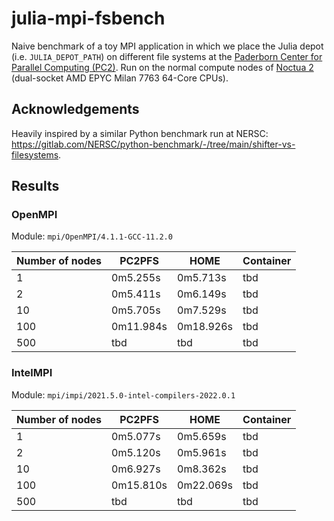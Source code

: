 # julia-mpi-fsbench

Naive benchmark of a toy MPI application in which we place the Julia depot (i.e. `JULIA_DEPOT_PATH`) on different file systems at the [Paderborn Center for Parallel Computing (PC2)](https://pc2.uni-paderborn.de/). Run on the normal compute nodes of [Noctua 2](https://pc2.uni-paderborn.de/hpc-services/available-systems/noctua2) (dual-socket AMD EPYC Milan 7763 64-Core CPUs).

## Acknowledgements

Heavily inspired by a similar Python benchmark run at NERSC: https://gitlab.com/NERSC/python-benchmark/-/tree/main/shifter-vs-filesystems.

## Results

### OpenMPI

Module: `mpi/OpenMPI/4.1.1-GCC-11.2.0`

| Number of nodes    | PC2PFS              | HOME                          | Container      |
|--------------------|---------------------|-------------------------------|----------------|
| 1                  | 0m5.255s            | 0m5.713s                      | tbd            |
| 2                  | 0m5.411s            | 0m6.149s                      | tbd            |
| 10                 | 0m5.705s            | 0m7.529s                      | tbd            |
| 100                | 0m11.984s           | 0m18.926s                     | tbd            |
| 500                | tbd                 | tbd                           | tbd            |

### IntelMPI

Module: `mpi/impi/2021.5.0-intel-compilers-2022.0.1 `

| Number of nodes    | PC2PFS              | HOME                          | Container      |
|--------------------|---------------------|-------------------------------|----------------|
| 1                  | 0m5.077s            | 0m5.659s                      | tbd            |
| 2                  | 0m5.120s            | 0m5.961s                      | tbd            |
| 10                 | 0m6.927s            | 0m8.362s                      | tbd            |
| 100                | 0m15.810s           | 0m22.069s                     | tbd            |
| 500                | tbd                 | tbd                           | tbd            |